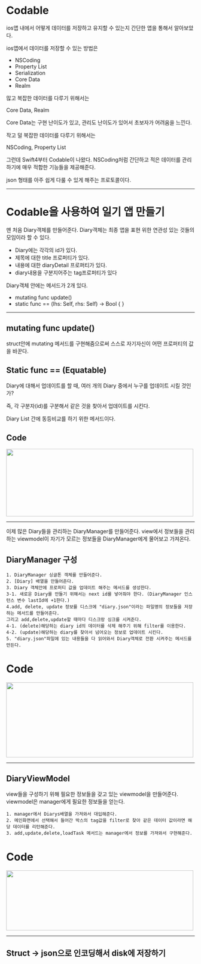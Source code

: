# Codable
ios앱 내에서 어떻게 데이터를 저장하고 유지할 수 있는지 간단한 앱을 통해서 알아보았다. 

ios앱에서 데이터를 저장할 수 있는 방법은

- NSCoding
- Property List
- Serialization
- Core Data
- Realm

많고 복잡한 데이터를 다루기 위해서는

Core Data, Realm

Core Data는 구현 난이도가 있고, 관리도 난이도가 있어서 초보자가 어려움을 느낀다.

작고 덜 복잡한 데이터를 다루기 위해서는

NSCoding, Property List

그런데 Swift4부터 Codable이 나왔다.
NSCoding처럼 간단하고 적은 데이터를 관리하기에 매우 적합한 기능들을 제공해준다.

json 형태를 아주 쉽게 다룰 수 있게 해주는 프로토콜이다.

-------------------
# Codable을 사용하여 일기 앱 만들기

맨 처음 Diary객체를 만들어준다.
Diary객체는 최종 앱을 표현 위한 연관성 있는 것들의 모임이라 할 수 있다.

- Diary에는 각각의 id가 있다.
- 제목에 대한 title 프로퍼티가 있다.
- 내용에 대한 diaryDetail 프로퍼티가 있다.
- diary내용을 구분지어주는 tag프로퍼티가 있다

Diary객체 안에는 메서드가 2개 있다.

- mutating func update()
- static func == (lhs: Self, rhs: Self) -> Bool { }
---------
## mutating func update()
struct안에 mutating 메서드를 구현해줌으로써 스스로 자기자신이 어떤 프로퍼티의 값을 바꾼다.

## Static func == (Equatable)
Diary에 대해서 업데이트를 할 때,
여러 개의 Diary 중에서 누구를 업데이트 시킬 것인가? 

즉, 각 구분자(id)를 구분해서 같은 것을 찾아서 업데이트를 시킨다.

Diary List 간에 동등비교를 하기 위한 메서드이다.

## Code
<img src="https://user-images.githubusercontent.com/88191880/165706417-b993cfa8-6893-4ac7-a10e-67a2a93658f2.png" width="500" height="180"/> 

--------

이제 많은 Diary들을 관리하는 DiaryManager를 만들어준다.
view에서 정보들을 관리하는 viewmodel이 자기가 모르는 정보들을 DiaryManager에게 물어보고 가져온다.

## DiaryManager 구성

    1. DiaryManager 싱글톤 객체를 만들어준다.
    2. [Diary] 배열을 만들어준다.
    3. Diary 객체안에 프로퍼티 값을 업데이트 해주는 메서드를 생성한다.
    3-1. 새로운 Diary를 만들기 위해서는 next id를 넣어줘야 한다. (DiaryManager 인스턴스 변수 lastId에 +1한다.)
    4.add, delete, update 정보를 디스크에 "diary.json"이라는 파일명의 정보들을 저장하는 메서드를 만들어준다.
    그리고 add,delete,update할 때마다 디스크랑 싱크를 시켜준다.
    4-1. (delete)해당하는 diary id의 데이터를 삭제 해주기 위해 filter를 이용한다.
    4-2. (update)해당하는 diary를 찾아서 넘어오는 정보로 업데이트 시킨다.
    5. "diary.json"파일에 있는 내용들을 다 읽어와서 Diary객체로 전환 시켜주는 메서드를 만든다.

# Code
<img src="https://user-images.githubusercontent.com/88191880/166460241-1b2c4d93-2fd0-46da-9a17-5d6648ed644b.png" width="500" height="200"/> 

---------
## DiaryViewModel
view들을 구성하기 위해 필요한 정보들을 갖고 있는 viewmodel을 만들어준다. viewmodel은 manager에게 필요한 정보들을 얻는다.

    1. manager에서 Diarys배열을 가져와서 대입해준다.
    2. 메인화면에서 선택해서 들어간 박스의 tag값을 filter로 찾아 같은 데이터 값이라면 해당 데이터를 리턴해준다. 
    3. add,update,delete,loadTask 메서드는 manager에서 정보를 가져와서 구현해준다.

# Code
<img src="https://user-images.githubusercontent.com/88191880/166469164-eb7e5027-d68e-4441-966a-29afb0065e3c.png" width="500" height="160"/>

--------

## Struct -> json으로 인코딩해서 disk에 저장하기
